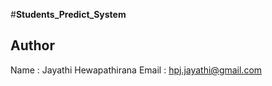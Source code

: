 #**Students_Predict_System**

## Author 
Name : Jayathi Hewapathirana
Email : hpj.jayathi@gmail.com
